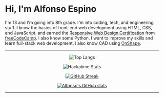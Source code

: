 # Hi, I'm Alfonso Espino

I'm 13 and I'm going into 8th grade. I'm into coding, tech, and engineering stuff. I know the basics of front-end web development using HTML, CSS, and JavaScript, and earned the [Responsive Web Design Certification](https://freecodecamp.org/certification/Alfonsoce11/responsive-web-design) from [freeCodeCamp](https://freecodecamp.org). I also know some Python. I want to improve my skills and learn full-stack web development. I also know CAD using [OnShape](https://onshape.com).

---


<div id="header" align="center">

![Top Langs](https://github-readme-stats.vercel.app/api/top-langs/?username=Alfonsoce11&layout=compact)

![Hackatime Stats](https://github-readme-stats.hackclub.dev/api/wakatime?username=2894&api_domain=hackatime.hackclub.com&theme=darcula&custom_title=Hackatime+Stats&layout=compact&cache_seconds=0&langs_count=8)

[![GitHub Streak](https://streak-stats.demolab.com?user=Alfonsoce11)](https://git.io/streak-stats)

[![Alfonso's GitHub stats](https://github-readme-stats.vercel.app/api?username=alfonsoce11&show_icons=true&theme=highcontrast)](https://github.com/anuraghazra/github-readme-stats)

</div>

---


<!---
Alfonsoce11/Alfonsoce11 is a ✨ special ✨ repository because its `README.md` (this file) appears on your GitHub profile.
You can click the Preview link to take a look at your changes.
--->
